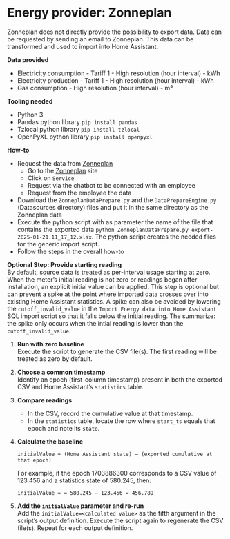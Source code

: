 # Energy provider: Zonneplan

Zonneplan does not directly provide the possibility to export data. Data can be requested by sending an email to Zonneplan. This data can be transformed and used to import into Home Assistant.

**Data provided**
- Electricity consumption - Tariff 1 - High resolution (hour interval) - kWh
- Electricity production - Tariff 1 - High resolution (hour interval) - kWh
- Gas consumption - High resolution (hour interval) - m³

**Tooling needed**
- Python 3
- Pandas python library `pip install pandas`
- Tzlocal python library `pip install tzlocal`
- OpenPyXL python library `pip install openpyxl`

**How-to**
- Request the data from [Zonneplan](https://www.zonneplan.nl/)
  - Go to the [Zonneplan](https://www.zonneplan.nl/) site
  - Click on `Service`
  - Request via the chatbot to be connected with an employee
  - Request from the employee the data
- Download the `ZonneplanDataPrepare.py` and the `DataPrepareEngine.py` (Datasources directory) files and put it in the same directory as the Zonneplan data
- Execute the python script with as parameter the name of the file that contains the exported data `python ZonneplanDataPrepare.py export-2025-01-21.11_17_12.xlsx`.
  The python script creates the needed files for the generic import script.
- Follow the steps in the overall how-to

**Optional Step: Provide starting reading**<br>
By default, source data is treated as per-interval usage starting at zero.
When the meter’s initial reading is not zero or readings began after installation, an explicit initial value can be applied.
This step is optional but can prevent a spike at the point where imported data crosses over into existing Home Assistant statistics.
A spike can also be avoided by lowering the `cutoff_invalid_value` in the `Import Energy data into Home Assistant` SQL import script so that it falls below the initial reading.
The summarize: the spike only occurs when the intial reading is lower than the `cutoff_invalid_value`.

1. **Run with zero baseline**<br>
   Execute the script to generate the CSV file(s). The first reading will be treated as zero by default.

2. **Choose a common timestamp**<br> 
   Identify an epoch (first-column timestamp) present in both the exported CSV and Home Assistant’s `statistics` table.

3. **Compare readings**<br>
   - In the CSV, record the cumulative value at that timestamp.
   - In the `statistics` table, locate the row where `start_ts` equals that epoch and note its `state`.

4. **Calculate the baseline**<br>
   ```text
   initialValue = (Home Assistant state) – (exported cumulative at that epoch)
   ```
   For example, if the epoch 1703886300 corresponds to a CSV value of 123.456 and a statistics state of 580.245, then:
   ```text
   initialValue = = 580.245 – 123.456 = 456.789
   ```
5. **Add the `initialValue` parameter and re-run**<br>
   Add the `initialValue=<calculated value>` as the fifth argument in the script’s output definition.
   Execute the script again to regenerate the CSV file(s). Repeat for each output definition.